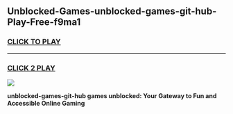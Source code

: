 
## Unblocked-Games-unblocked-games-git-hub-Play-Free-f9ma1
<h3>
<a href="https://premium76.site?title=unblocked-games-git-hub&ref=17A">CLICK TO PLAY</a></h3>
<hr>

<h3>
<a href="https://premium76.site?title=unblocked-games-git-hub&ref=17A">CLICK 2 PLAY</a>
  
</h3>

<a href="https://premium76.site?title=unblocked-games-git-hub&ref=17A"><img src="https://clearcache.store/games.png"></a>


**unblocked-games-git-hub games unblocked: Your Gateway to Fun and Accessible Online Gaming**
